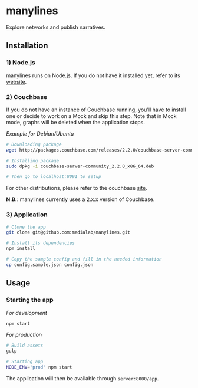 # manylines

Explore networks and publish narratives.

## Installation

### 1) Node.js

manylines runs on Node.js. If you do not have it installed yet, refer to its [website](http://nodejs.org/).

### 2) Couchbase

If you do not have an instance of Couchbase running, you'll have to install one or decide to work on a Mock and skip this step. Note that in Mock mode, graphs will be deleted when the application stops.

*Example for Debian/Ubuntu*

```bash
# Downloading package
wget http://packages.couchbase.com/releases/2.2.0/couchbase-server-community_2.2.0_x86_64.deb

# Installing package
sudo dpkg -i couchbase-server-community_2.2.0_x86_64.deb

# Then go to localhost:8091 to setup
```

For other distributions, please refer to the couchbase [site](http://www.couchbase.com/).

**N.B.**: manylines currently uses a 2.x.x version of Couchbase.

### 3) Application

```bash
# Clone the app
git clone git@github.com:medialab/manylines.git

# Install its dependencies
npm install

# Copy the sample config and fill in the needed information
cp config.sample.json config.json
```

## Usage

### Starting the app

*For development*

```bash
npm start
```

*For production*

```bash
# Build assets
gulp

# Starting app
NODE_ENV='prod' npm start
```

The application will then be available through `server:8000/app`.
